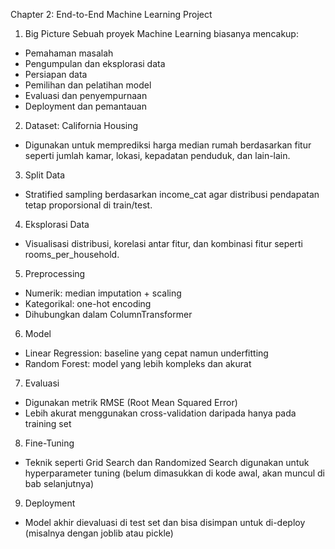 Chapter 2: End-to-End Machine Learning Project
1. Big Picture
Sebuah proyek Machine Learning biasanya mencakup:
- Pemahaman masalah
- Pengumpulan dan eksplorasi data
- Persiapan data
- Pemilihan dan pelatihan model
- Evaluasi dan penyempurnaan
- Deployment dan pemantauan
2. Dataset: California Housing
- Digunakan untuk memprediksi harga median rumah berdasarkan fitur seperti jumlah kamar, lokasi, kepadatan penduduk, dan lain-lain.
3. Split Data
- Stratified sampling berdasarkan income_cat agar distribusi pendapatan tetap proporsional di train/test.
4. Eksplorasi Data
- Visualisasi distribusi, korelasi antar fitur, dan kombinasi fitur seperti rooms_per_household.
5. Preprocessing
- Numerik: median imputation + scaling
- Kategorikal: one-hot encoding
- Dihubungkan dalam ColumnTransformer
6. Model
- Linear Regression: baseline yang cepat namun underfitting
- Random Forest: model yang lebih kompleks dan akurat
7. Evaluasi
- Digunakan metrik RMSE (Root Mean Squared Error)
- Lebih akurat menggunakan cross-validation daripada hanya pada training set
8. Fine-Tuning
- Teknik seperti Grid Search dan Randomized Search digunakan untuk hyperparameter tuning (belum dimasukkan di kode awal, akan muncul di bab selanjutnya)
9. Deployment
- Model akhir dievaluasi di test set dan bisa disimpan untuk di-deploy (misalnya dengan joblib atau pickle)
